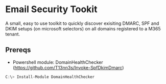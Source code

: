 # Email Security Tookit

A small, easy to use toolkit to quickly discover exisiting DMARC, SPF and DKIM setups (on microsoft selectors) on all domains registered to a M365 tenant.

## Prereqs
- Powershell module: DomainHealthChecker (https://github.com/T13nn3s/Invoke-SpfDkimDmarc)
```powershell
C:\> Install-Module DomainHealthChecker
```